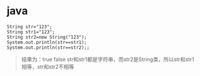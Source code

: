 # java
```
String str="123";
String str1="123";
String str2=new String("123");
System.out.println(str==str1);
System.out.println(str==str2);;
```
>结果为：true false
str和str1都是字符串，而str2是String类，所以str和str1相等，str和str2不相等

